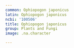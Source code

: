 ```yaml
---
common: Ophiopogon japonicus
latin: Ophiopogon japonicus
ncbi: '100506'
title: Ophiopogon japonicus
group: Plants and Fungi
image: .na.character

---
```

